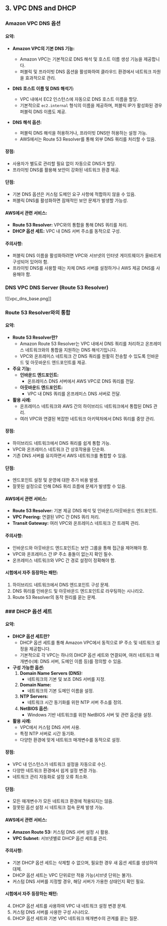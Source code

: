 ## 3. VPC DNS and DHCP
### Amazon VPC DNS 옵션

#### 요약:
- **Amazon VPC의 기본 DNS 기능:**
    
    - Amazon VPC는 기본적으로 DNS 해석 및 호스트 이름 생성 기능을 제공합니다.
    - 퍼블릭 및 프라이빗 DNS 옵션을 활성화하여 클라우드 환경에서 네트워크 자원을 효과적으로 관리.
- **DNS 호스트 이름 및 DNS 해석기:**
    
    - VPC 내에서 EC2 인스턴스에 자동으로 DNS 호스트 이름을 할당.
    - 기본적으로 `ec2.internal` 형식의 이름을 제공하며, 퍼블릭 IP가 활성화된 경우 퍼블릭 DNS 이름도 제공.
- **DNS 해석 옵션:**
    
    - 퍼블릭 DNS 해석을 허용하거나, 프라이빗 DNS만 허용하는 설정 가능.
    - AWS에서는 Route 53 Resolver를 통해 외부 DNS 쿼리를 처리할 수 있음.

#### 장점:

- 사용자가 별도로 관리할 필요 없이 자동으로 DNS가 할당.
- 프라이빗 DNS를 활용해 보안이 강화된 네트워크 환경 제공.

#### 단점:

- 기본 DNS 옵션은 커스텀 도메인 요구 사항에 적합하지 않을 수 있음.
- 퍼블릭 DNS를 활성화하면 잠재적인 보안 문제가 발생할 가능성.

#### AWS에서 관련 서비스:

- **Route 53 Resolver:** VPC와의 통합을 통해 DNS 쿼리를 처리.
- **DHCP 옵션 세트:** VPC 내 DNS 서버 주소를 동적으로 구성.

#### 주의사항:

- 퍼블릭 DNS 이름을 활성화하려면 VPC와 서브넷의 인터넷 게이트웨이가 올바르게 구성되어 있어야 함.
- 프라이빗 DNS를 사용할 때는 자체 DNS 서버를 설정하거나 AWS 제공 DNS를 사용해야 함.
### DNS VPC DNS Server (Route 53 Resolver)
![[vpc_dns_base.png]]
### Route 53 Resolver와의 통합

#### 요약:
- **Route 53 Resolver란?**
    - Amazon Route 53 Resolver는 VPC 내에서 DNS 쿼리를 처리하고 온프레미스 네트워크와의 통합을 지원하는 DNS 해석기입니다.
    - VPC와 온프레미스 네트워크 간 DNS 쿼리를 원활히 전송할 수 있도록 인바운드 및 아웃바운드 엔드포인트를 제공.
- **주요 기능:**
    - **인바운드 엔드포인트:**
        - 온프레미스 DNS 서버에서 AWS VPC로 DNS 쿼리를 전달.
    - **아웃바운드 엔드포인트:**
        - VPC 내 DNS 쿼리를 온프레미스 DNS 서버로 전달.
- **활용 사례:**
    - 온프레미스 네트워크와 AWS 간의 하이브리드 네트워크에서 통합된 DNS 관리.
    - 여러 VPC와 연결된 복잡한 네트워크 아키텍처에서 DNS 쿼리를 중앙 관리.
#### 장점:
- 하이브리드 네트워크에서 DNS 쿼리를 쉽게 통합 가능.
- VPC와 온프레미스 네트워크 간 상호작용을 단순화.
- 기존 DNS 서버를 유지하면서 AWS 네트워크를 통합할 수 있음.
#### 단점:
- 엔드포인트 설정 및 운영에 대한 추가 비용 발생.
- 잘못된 설정으로 인해 DNS 쿼리 흐름에 문제가 발생할 수 있음.
#### AWS에서 관련 서비스:
- **Route 53 Resolver:** 기본 제공 DNS 해석 및 인바운드/아웃바운드 엔드포인트.
- **VPC Peering:** 연결된 VPC 간 DNS 쿼리 처리.
- **Transit Gateway:** 여러 VPC와 온프레미스 네트워크 간 트래픽 관리.
#### 주의사항:
- 인바운드와 아웃바운드 엔드포인트는 보안 그룹을 통해 접근을 제어해야 함.
- VPC와 온프레미스 간 IP 주소 충돌이 없는지 확인 필수.
- 온프레미스 네트워크와 VPC 간 경로 설정이 정확해야 함.
#### 시험에서 자주 등장하는 패턴:
1. 하이브리드 네트워크에서 DNS 엔드포인트 구성 문제.
2. DNS 쿼리를 인바운드 및 아웃바운드 엔드포인트로 라우팅하는 시나리오.
3. Route 53 Resolver의 동작 원리를 묻는 문제.

### ### DHCP 옵션 세트

#### 요약:
- **DHCP 옵션 세트란?**
    - DHCP 옵션 세트를 통해 Amazon VPC에서 동적으로 IP 주소 및 네트워크 설정을 제공합니다.
    - 기본적으로 각 VPC는 하나의 DHCP 옵션 세트와 연결되며, 여러 네트워크 매개변수(예: DNS 서버, 도메인 이름 등)를 정의할 수 있음.
- **구성 가능한 옵션:**
    1. **Domain Name Servers (DNS):**
        - 네트워크의 기본 및 보조 DNS 서버를 지정.
    2. **Domain Name:**
        - 네트워크의 기본 도메인 이름을 설정.
    3. **NTP Servers:**
        - 네트워크 시간 동기화를 위한 NTP 서버 주소를 정의.
    4. **NetBIOS 옵션:**
        - Windows 기반 네트워크를 위한 NetBIOS 서버 및 관련 옵션을 설정.
- **활용 사례:**
    - VPC에서 커스텀 DNS 서버 사용.
    - 특정 NTP 서버로 시간 동기화.
    - 다양한 환경에 맞게 네트워크 매개변수를 동적으로 설정.

#### 장점:
- VPC 내 인스턴스가 네트워크 설정을 자동으로 수신.
- 다양한 네트워크 환경에서 쉽게 설정 변경 가능.
- 네트워크 관리 자동화로 설정 오류 최소화.

#### 단점:
- 모든 매개변수가 모든 네트워크 환경에 적용되지는 않음.
- 잘못된 옵션 설정 시 네트워크 접속 문제 발생 가능.

#### AWS에서 관련 서비스:
- **Amazon Route 53:** 커스텀 DNS 서버 설정 시 활용.
- **VPC Subnet:** 서브넷별로 DHCP 옵션 세트를 관리.

#### 주의사항:
- 기본 DHCP 옵션 세트는 삭제할 수 없으며, 필요한 경우 새 옵션 세트를 생성하여 대체.
- DHCP 옵션 세트는 VPC 단위로만 적용 가능(서브넷 단위는 불가).
- 커스텀 DNS 서버를 지정할 경우, 해당 서버가 가용한 상태인지 확인 필요.

#### 시험에서 자주 등장하는 패턴:
4. DHCP 옵션 세트를 사용하여 VPC 내 네트워크 설정 변경 문제.
5. 커스텀 DNS 서버를 사용한 구성 시나리오.
6. DHCP 옵션 세트와 기본 VPC 네트워크 매개변수의 관계를 묻는 질문.
